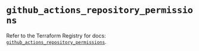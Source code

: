 # `github_actions_repository_permissions`

Refer to the Terraform Registry for docs: [`github_actions_repository_permissions`](https://registry.terraform.io/providers/integrations/github/6.2.2/docs/resources/actions_repository_permissions).
